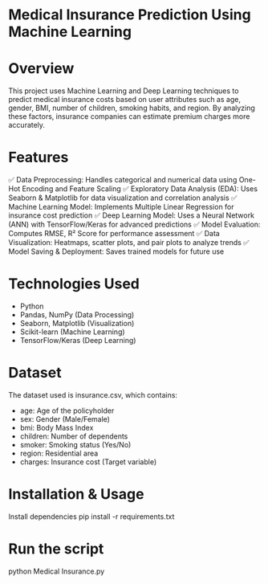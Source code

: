 # Medical Insurance Prediction Using Machine Learning

# Overview
This project uses Machine Learning and Deep Learning techniques to predict medical insurance costs based on user attributes such as age, gender, BMI, number of children, smoking habits, and region. By analyzing these factors, insurance companies can estimate premium charges more accurately.

# Features
✅ Data Preprocessing: Handles categorical and numerical data using One-Hot Encoding and Feature Scaling
✅ Exploratory Data Analysis (EDA): Uses Seaborn & Matplotlib for data visualization and correlation analysis
✅ Machine Learning Model: Implements Multiple Linear Regression for insurance cost prediction
✅ Deep Learning Model: Uses a Neural Network (ANN) with TensorFlow/Keras for advanced predictions
✅ Model Evaluation: Computes RMSE, R² Score for performance assessment
✅ Data Visualization: Heatmaps, scatter plots, and pair plots to analyze trends
✅ Model Saving & Deployment: Saves trained models for future use

# Technologies Used
- Python 
- Pandas, NumPy (Data Processing)
- Seaborn, Matplotlib (Visualization)
- Scikit-learn (Machine Learning)
- TensorFlow/Keras (Deep Learning)

# Dataset
The dataset used is insurance.csv, which contains:
- age: Age of the policyholder
- sex: Gender (Male/Female)
- bmi: Body Mass Index
- children: Number of dependents
- smoker: Smoking status (Yes/No)
- region: Residential area
- charges: Insurance cost (Target variable)

# Installation & Usage
Install dependencies
pip install -r requirements.txt

# Run the script
python Medical Insurance.py
